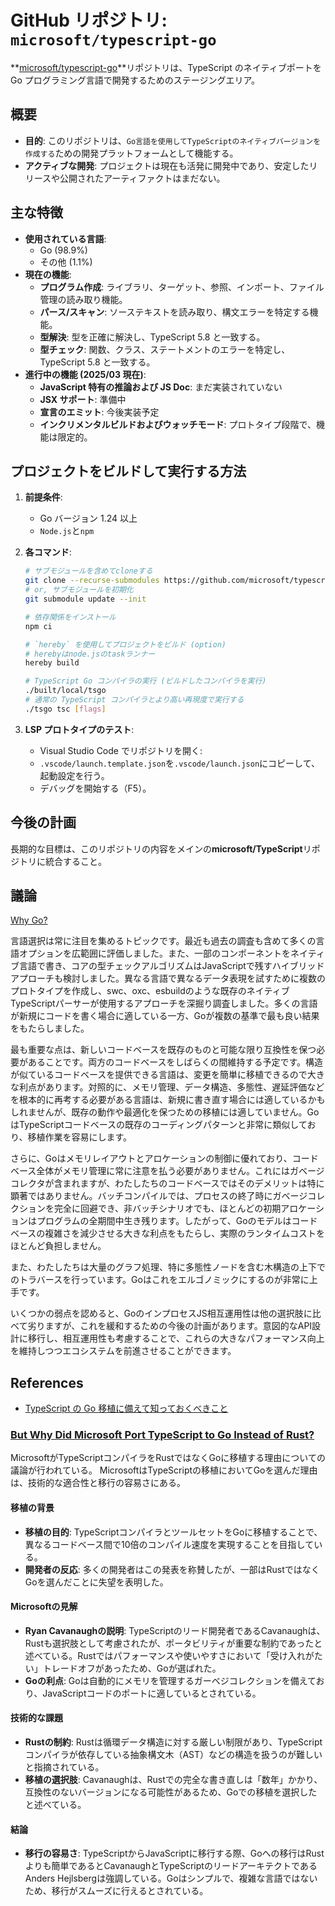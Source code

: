 # GitHub リポジトリ: `microsoft/typescript-go`

**[microsoft/typescript-go](https://github.com/microsoft/typescript-go)**リポジトリは、TypeScript のネイティブポートを Go プログラミング言語で開発するためのステージングエリア。

## 概要

- **目的**: このリポジトリは、`Go言語を使用してTypeScriptのネイティブバージョンを作成する`ための開発プラットフォームとして機能する。
- **アクティブな開発**: プロジェクトは現在も活発に開発中であり、安定したリリースや公開されたアーティファクトはまだない。

## 主な特徴

- **使用されている言語**:
  - Go (98.9%)
  - その他 (1.1%)
- **現在の機能**:
  - **プログラム作成**: ライブラリ、ターゲット、参照、インポート、ファイル管理の読み取り機能。
  - **パース/スキャン**: ソーステキストを読み取り、構文エラーを特定する機能。
  - **型解決**: 型を正確に解決し、TypeScript 5.8 と一致する。
  - **型チェック**: 関数、クラス、ステートメントのエラーを特定し、TypeScript 5.8 と一致する。
- **進行中の機能 (2025/03 現在)**:
  - **JavaScript 特有の推論および JS Doc**: まだ実装されていない
  - **JSX サポート**: 準備中
  - **宣言のエミット**: 今後実装予定
  - **インクリメンタルビルドおよびウォッチモード**: プロトタイプ段階で、機能は限定的。

## プロジェクトをビルドして実行する方法

1. **前提条件**:

   - Go バージョン 1.24 以上
   - `Node.js`と`npm`

2. **各コマンド**:

   ```sh
   # サブモジュールを含めてcloneする
   git clone --recurse-submodules https://github.com/microsoft/typescript-go.git
   # or, サブモジュールを初期化
   git submodule update --init

   # 依存関係をインストール
   npm ci

   # `hereby` を使用してプロジェクトをビルド (option)
   # herebyはnode.jsのtaskランナー
   hereby build

   # TypeScript Go コンパイラの実行 (ビルドしたコンパイラを実行)
   ./built/local/tsgo
   # 通常の TypeScript コンパイラとより高い再現度で実行する
   ./tsgo tsc [flags]
   ```

3. **LSP プロトタイプのテスト**:
   - Visual Studio Code でリポジトリを開く:
   - `.vscode/launch.template.json`を`.vscode/launch.json`にコピーして、起動設定を行う。
   - デバッグを開始する（F5）。

## 今後の計画

長期的な目標は、このリポジトリの内容をメインの**microsoft/TypeScript**リポジトリに統合すること。

## 議論

[Why Go?](https://github.com/microsoft/typescript-go/discussions/411)

言語選択は常に注目を集めるトピックです。最近も過去の調査も含めて多くの言語オプションを広範囲に評価しました。また、一部のコンポーネントをネイティブ言語で書き、コアの型チェックアルゴリズムはJavaScriptで残すハイブリッドアプローチも検討しました。異なる言語で異なるデータ表現を試すために複数のプロトタイプを作成し、swc、oxc、esbuildのような既存のネイティブTypeScriptパーサーが使用するアプローチを深掘り調査しました。多くの言語が新規にコードを書く場合に適している一方、Goが複数の基準で最も良い結果をもたらしました。

最も重要な点は、新しいコードベースを既存のものと可能な限り互換性を保つ必要があることです。両方のコードベースをしばらくの間維持する予定です。構造が似ているコードベースを提供できる言語は、変更を簡単に移植できるので大きな利点があります。対照的に、メモリ管理、データ構造、多態性、遅延評価などを根本的に再考する必要がある言語は、新規に書き直す場合には適しているかもしれませんが、既存の動作や最適化を保つための移植には適していません。GoはTypeScriptコードベースの既存のコーディングパターンと非常に類似しており、移植作業を容易にします。

さらに、Goはメモリレイアウトとアロケーションの制御に優れており、コードベース全体がメモリ管理に常に注意を払う必要がありません。これにはガベージコレクタが含まれますが、わたしたちのコードベースではそのデメリットは特に顕著ではありません。バッチコンパイルでは、プロセスの終了時にガベージコレクションを完全に回避でき、非バッチシナリオでも、ほとんどの初期アロケーションはプログラムの全期間中生き残ります。したがって、Goのモデルはコードベースの複雑さを減少させる大きな利点をもたらし、実際のランタイムコストをほとんど負担しません。

また、わたしたちは大量のグラフ処理、特に多態性ノードを含む木構造の上下でのトラバースを行っています。Goはこれをエルゴノミックにするのが非常に上手です。

いくつかの弱点を認めると、GoのインプロセスJS相互運用性は他の選択肢に比べて劣りますが、これを緩和するための今後の計画があります。意図的なAPI設計に移行し、相互運用性も考慮することで、これらの大きなパフォーマンス向上を維持しつつエコシステムを前進させることができます。

## References

- [TypeScript の Go 移植に備えて知っておくべきこと](https://zenn.dev/dinii/articles/typescript-go)

### [But Why Did Microsoft Port TypeScript to Go Instead of Rust?](https://analyticsindiamag.com/ai-features/but-why-did-microsoft-port-typescript-to-go-instead-of-rust/)

MicrosoftがTypeScriptコンパイラをRustではなくGoに移植する理由についての議論が行われている。
MicrosoftはTypeScriptの移植においてGoを選んだ理由は、技術的な適合性と移行の容易さにある。

#### 移植の背景

- **移植の目的**: TypeScriptコンパイラとツールセットをGoに移植することで、異なるコードベース間で10倍のコンパイル速度を実現することを目指している。
- **開発者の反応**: 多くの開発者はこの発表を称賛したが、一部はRustではなくGoを選んだことに失望を表明した。

#### Microsoftの見解

- **Ryan Cavanaughの説明**: TypeScriptのリード開発者であるCavanaughは、Rustも選択肢として考慮されたが、ポータビリティが重要な制約であったと述べている。Rustではパフォーマンスや使いやすさにおいて「受け入れがたい」トレードオフがあったため、Goが選ばれた。
- **Goの利点**: Goは自動的にメモリを管理するガーベジコレクションを備えており、JavaScriptコードのポートに適しているとされている。

#### 技術的な課題

- **Rustの制約**: Rustは循環データ構造に対する厳しい制限があり、TypeScriptコンパイラが依存している抽象構文木（AST）などの構造を扱うのが難しいと指摘されている。
- **移植の選択肢**: Cavanaughは、Rustでの完全な書き直しは「数年」かかり、互換性のないバージョンになる可能性があるため、Goでの移植を選択したと述べている。

#### 結論

- **移行の容易さ**: TypeScriptからJavaScriptに移行する際、Goへの移行はRustよりも簡単であるとCavanaughとTypeScriptのリードアーキテクトであるAnders Hejlsbergは強調している。Goはシンプルで、複雑な言語ではないため、移行がスムーズに行えるとされている。
